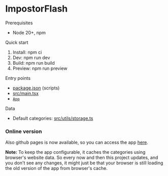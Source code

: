 # ImpostorFlash

Prerequisites
- Node 20+, npm

Quick start
1. Install: npm ci
2. Dev: npm run dev
3. Build: npm run build
4. Preview: npm run preview

Entry points
- [package.json](package.json) (scripts)
- [src/main.tsx](src/main.tsx)
- [`App`](src/App.tsx)

Data
- Default categories: [src/utils/storage.ts](src/utils/storage.ts)

### Online version
Also github pages is now available, so you can access the app [here](https://dh3b.github.io/imposter-flash/).

**Note:**
To keep the app configurable, it caches the categories using browser's website data. So every now and then this project updates, and you don't see any changes, it might just be that your browser is still loading the old version of the app from browser's cache.

